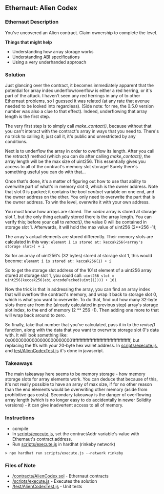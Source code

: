 ## Ethernaut: Alien Codex

### Ethernaut Description
You've uncovered an Alien contract. Claim ownership to complete the level.

**Things that might help**

* Understanding how array storage works
* Understanding ABI specifications
* Using a very underhanded approach

### Solution 
Just glancing over the contract, it becomes immediately apparent that the potential for array index underflow/overflow is either a red herring, or it's part of the attack. I haven't seen any red herrings in any of to other Ethernaut problems, so I guessed it was related (at any rate that avenue needed to be looked into regardless).
(Side note: for me, the 0.5.0 version number was also a clue to that effect). Indeed, underflowing that array length is the first step. 

The very first step is to simply call _make_contact()_, because without that you can't interact with the contract's array in ways that you need to. There's no trick to calling it; just call it, it's public and unrestricted by any conditions. 

Next is to underflow the array in order to overflow its length. After you call the _retract()_ method (which you can do after calling _make_contact()_, the array length will be the max size of uint256. This essentially gives you access to all of the contract's memory slot storage! Surely there's something useful you can do with that... 

Once that's done, it's a matter of figuring out how to use that ability to overwrite part of what's in memory slot 0, which is the owner address. Note that slot 0 is packed; it contains the bool _contact_ variable on one end, and the owner address on the other. You only need to overwrite the part that is the owner address. To win the level, overwrite it with your own address. 

You must know how arrays are stored. The _codex_ array is stored at storage slot 1, but the only thing actually stored there is the array length. You can verify this; before your call to _retract()_, the value 0 will be contained in storage slot 1. Afterwards, it will hold the max value of uint256 (2**256 -1); 

The array's actual elements are stored differently. Their memory slots are calculated in this way: 
`element i is stored at: keccak256(<array's storage slot>) + i`
  
So for an array of uint256's (32 bytes) stored at storage slot 1, this would become: 
`element i is stored at: keccak256(1) + i`

So to get the storage slot address of the 101st element of a uint256 array stored at storage slot 1, you could call: 
`uint256 slot = uint256(keccak256(abi.encodePacked(uint(1)))) + 101` 

Now the trick is that in addressing the array, you can find an array index that will overflow the contract's memory, and wrap it back to storage slot 0, which is what you want to overwrite. To do that, find out how many 32-byte slots there are from the (already calculated in previous step) array's storage slot index, to the end of memory (2 ** 256 -1). Then adding one more to that will wrap back around to zero. 

So finally, take that number that you've calculated, pass it in to the _revise()_ function, along with the data that you want to overwrite storage slot 0's data with. It will look something like: 0x000000000000000000000001ffffffffffffffffffffffffffffffffffffffff, but replacing the ffs with your 20-byte hex wallet address. In [scripts/execute.js](scripts/execute.js), and [test/AlienCodexTest.js](/test/AlienCodexTest.js) it's done in javascript. 


### Takeaways
The main takeaway here seems to be memory storage - how memory storage slots for array elements work. You can deduce that because of this, it's not really possible to have an array of max size, if for no other reason than the end elements would be overwriting other memory (aside from prohibitive gas costs). Secondary takeaway is the danger of overflowing array length (which is no longer easy to do accidentally in newer Solidity versions) - it can give inadvertent access to all of memory. 

### Instructions
- compile 
- In [scripts/execute.js](scripts/execute.js), set the contractAddr variable's value with Ethernaut's contract.address. 
- Run [scripts/execute.js](scripts/execute.js) in hardhat (rinkeby network)

`> npx hardhat run scripts/execute.js --network rinkeby`

### Files of Note
- [/contracts/AlienCodex.sol](contracts/AlienCodex.sol) - Ethernaut contracts 
- [/scripts/execute.js](scripts/execute.js) - Executes the solution 
- [/test/AlienCodexTest.js](test/AlienCodexTest.js) - Unit tests 

